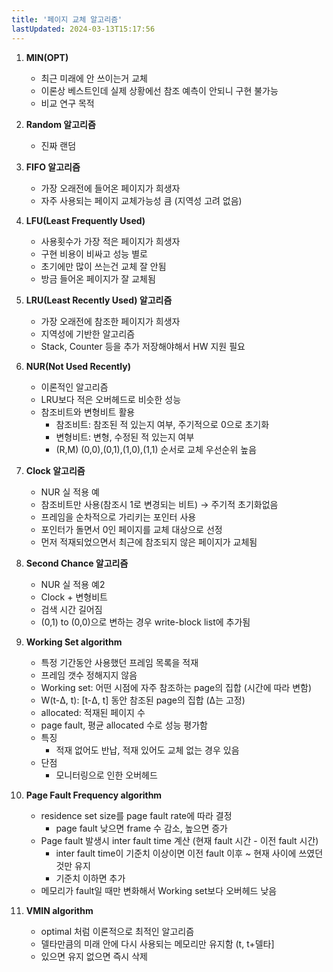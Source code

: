 ```yaml
---
title: '페이지 교체 알고리즘'
lastUpdated: 2024-03-13T15:17:56
---
```


1. **MIN(OPT)**
    - 최근 미래에 안 쓰이는거 교체
    - 이론상 베스트인데 실제 상황에선 참조 예측이 안되니 구현 불가능
    - 비교 연구 목적

2. **Random 알고리즘**
    - 진짜 랜덤
  
3. **FIFO 알고리즘**
    - 가장 오래전에 들어온 페이지가 희생자
    - 자주 사용되는 페이지 교체가능성 큼 (지역성 고려 없음)
    
4. **LFU(Least Frequently Used)**
    - 사용횟수가 가장 적은 페이지가 희생자
    - 구현 비용이 비싸고 성능 별로
    - 초기에만 많이 쓰는건 교체 잘 안됨
    - 방금 들어온 페이지가 잘 교체됨
  
5. **LRU(Least Recently Used) 알고리즘**
    - 가장 오래전에 참조한 페이지가 희생자
    - 지역성에 기반한 알고리즘
    - Stack, Counter 등을 추가 저장해야해서 HW 지원 필요

6. **NUR(Not Used Recently)**
    - 이론적인 알고리즘
    - LRU보다 적은 오버헤드로 비슷한 성능
    - 참조비트와 변형비트 활용
        - 참조비트: 참조된 적 있는지 여부, 주기적으로 0으로 초기화
        - 변형비트: 변형, 수정된 적 있는지 여부
        - (R,M) (0,0),(0,1),(1,0),(1,1) 순서로 교체 우선순위 높음

7. **Clock 알고리즘**
    - NUR 실 적용 예
    - 참조비트만 사용(참조시 1로 변경되는 비트) → 주기적 초기화없음
    - 프레임을 순차적으로 가리키는 포인터 사용
    - 포인터가 돌면서 0인 페이지를 교체 대상으로 선정
    - 먼저 적재되었으면서 최근에 참조되지 않은 페이지가 교체됨

8. **Second Chance 알고리즘**
    - NUR 실 적용 예2
    - Clock + 변형비트
    - 검색 시간 길어짐
    - (0,1) to (0,0)으로 변하는 경우 write-block list에 추가됨
  
9. **Working Set algorithm**
    - 특정 기간동안 사용했던 프레임 목록을 적재
    - 프레임 갯수 정해지지 않음
    - Working set: 어떤 시점에 자주 참조하는 page의 집합 (시간에 따라 변함)
    - W(t-Δ, t): [t-Δ, t] 동안 참조된 page의 집합 (Δ는 고정)
    - allocated: 적재된 페이지 수
    - page fault, 평균 allocated 수로 성능 평가함
    - 특징
        - 적재 없어도 반납, 적재 있어도 교체 없는 경우 있음
    - 단점
        - 모니터링으로 인한 오버헤드
    
10. **Page Fault Frequency algorithm**
    
    - residence set size를 page fault rate에 따라 결정
        - page fault 낮으면 frame 수 감소, 높으면 증가
    - Page fault 발생시 inter fault time 계산 (현재 fault 시간 - 이전 fault 시간)
        - inter fault time이 기준치 이상이면 이전 fault 이후 ~ 현재 사이에 쓰였던 것만 유지
        - 기준치 이하면 추가
    - 메모리가 fault일 때만 변화해서 Working set보다 오버헤드 낮음
    
11. **VMIN algorithm**
    
    - optimal 처럼 이론적으로 최적인 알고리즘
    - 델타만큼의 미래 안에 다시 사용되는 메모리만 유지함 (t, t+델타]
    - 있으면 유지 없으면 즉시 삭제